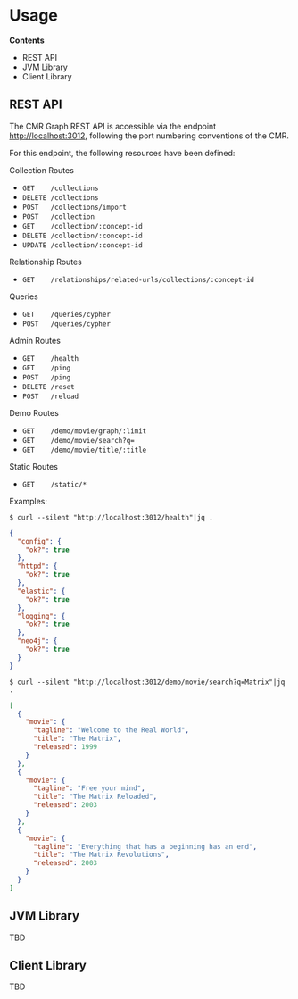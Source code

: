 # Usage


**Contents**

* REST API
* JVM Library
* Client Library


## REST API

The CMR Graph REST API is accessible via the endpoint
[http://localhost:3012](http://localhost:3012), following the port numbering
conventions of the CMR.

For this endpoint, the following resources have been defined:

Collection Routes

* `GET    /collections`
* `DELETE /collections`
* `POST   /collections/import`
* `POST   /collection`
* `GET    /collection/:concept-id`
* `DELETE /collection/:concept-id`
* `UPDATE /collection/:concept-id`

Relationship Routes

* `GET    /relationships/related-urls/collections/:concept-id`

Queries

* `GET    /queries/cypher`
* `POST   /queries/cypher`

Admin Routes

* `GET    /health`
* `GET    /ping`
* `POST   /ping`
* `DELETE /reset`
* `POST   /reload`

Demo Routes

* `GET    /demo/movie/graph/:limit`
* `GET    /demo/movie/search?q=`
* `GET    /demo/movie/title/:title`

Static Routes

* `GET    /static/*`

Examples:

```
$ curl --silent "http://localhost:3012/health"|jq .
```
```json
{
  "config": {
    "ok?": true
  },
  "httpd": {
    "ok?": true
  },
  "elastic": {
    "ok?": true
  },
  "logging": {
    "ok?": true
  },
  "neo4j": {
    "ok?": true
  }
}
```
```
$ curl --silent "http://localhost:3012/demo/movie/search?q=Matrix"|jq .
```
```json
[
  {
    "movie": {
      "tagline": "Welcome to the Real World",
      "title": "The Matrix",
      "released": 1999
    }
  },
  {
    "movie": {
      "tagline": "Free your mind",
      "title": "The Matrix Reloaded",
      "released": 2003
    }
  },
  {
    "movie": {
      "tagline": "Everything that has a beginning has an end",
      "title": "The Matrix Revolutions",
      "released": 2003
    }
  }
]
```


## JVM Library

TBD


## Client Library

TBD
